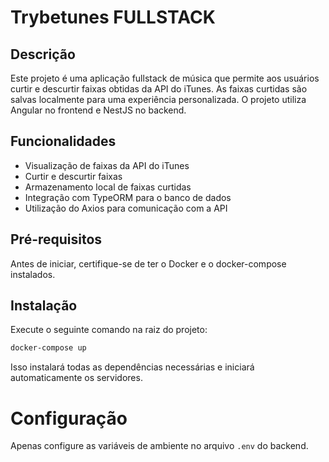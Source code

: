# Trybetunes FULLSTACK

## Descrição

Este projeto é uma aplicação fullstack de música que permite aos usuários curtir e descurtir faixas obtidas da API do iTunes. As faixas curtidas são salvas localmente para uma experiência personalizada. O projeto utiliza Angular no frontend e NestJS no backend.

## Funcionalidades

- Visualização de faixas da API do iTunes
- Curtir e descurtir faixas
- Armazenamento local de faixas curtidas
- Integração com TypeORM para o banco de dados
- Utilização do Axios para comunicação com a API

## Pré-requisitos

Antes de iniciar, certifique-se de ter o Docker e o docker-compose instalados.

## Instalação

Execute o seguinte comando na raiz do projeto:

```bash
docker-compose up
```
Isso instalará todas as dependências necessárias e iniciará automaticamente os servidores.

# Configuração

Apenas configure as variáveis de ambiente no arquivo `.env` do backend.
